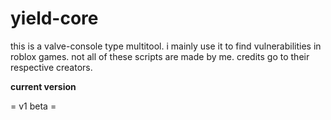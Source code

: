 # yield-core
this is a valve-console type multitool. i mainly use it to find vulnerabilities in roblox games. not all of these scripts are made by me. credits go to their respective creators.

<b> current version </b> 

= v1 beta =
